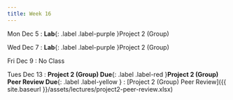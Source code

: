 ```yaml
---
title: Week 16
---
```


Mon Dec 5
: **Lab**{: .label .label-purple }Project 2 (Group)

Wed Dec 7
: **Lab**{: .label .label-purple }Project 2 (Group)

Fri Dec 9
: No Class

Tues Dec 13
: **Project 2 (Group) Due**{: .label .label-red }**Project 2 (Group) Peer Review Due**{: .label .label-yellow }
    : [Project 2 (Group) Peer Review]({{ site.baseurl }}/assets/lectures/project2-peer-review.xlsx)